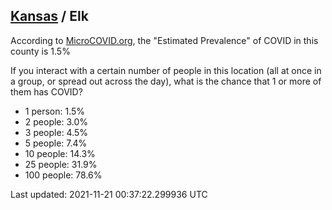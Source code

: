 
## [Kansas](/united-states/kansas) / Elk

According to [MicroCOVID.org](http://microcovid.org),
the "Estimated Prevalence" of COVID in this county is 1.5%

If you interact with a certain number of people in this location
(all at once in a group, or spread out across the day), what is the chance that
1 or more of them has COVID?

- 1 person: 1.5%
- 2 people: 3.0%
- 3 people: 4.5%
- 5 people: 7.4%
- 10 people: 14.3%
- 25 people: 31.9%
- 100 people: 78.6%

Last updated: 2021-11-21 00:37:22.299936 UTC
